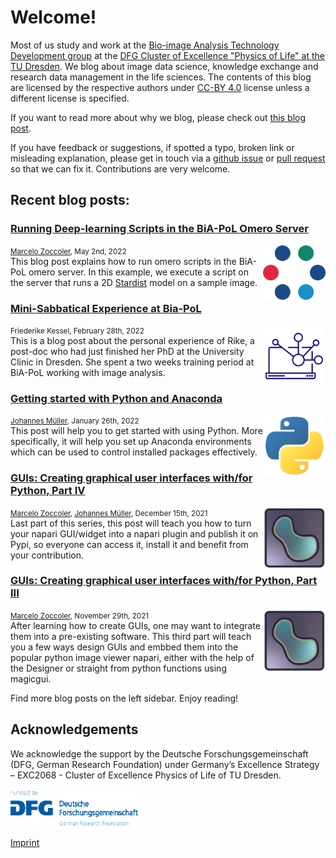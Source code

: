 # Welcome!
Most of us study and work at the [Bio-image Analysis Technology Development group](https://physics-of-life.tu-dresden.de/bia) at the [DFG Cluster of Excellence "Physics of Life" at the TU Dresden](https://physics-of-life.tu-dresden.de/).
We blog about image data science, knowledge exchange and research data management in the life sciences. The contents of this blog are licensed by the respective authors under [CC-BY 4.0](https://creativecommons.org/licenses/by/4.0/) license unless a different license is specified.

If you want to read more about why we blog, please check out [this blog post](robert_haase/why_we_blog/readme.md).

If you have feedback or suggestions, if spotted a typo, broken link or misleading explanation, please get in touch via a
[github issue](https://github.com/BiAPoL/blog/issues) or
[pull request](https://github.com/BiAPoL/blog/pulls) so that we can fix it. Contributions are very welcome.

## Recent blog posts:

### [Running Deep-learning Scripts in the BiA-PoL Omero Server](marcelo_zoccoler/omero_scripts/readme)
<small>[Marcelo Zoccoler](marcelo_zoccoler/readme), May 2nd, 2022</small>
<img src="images/ome-logomark.png" width="100" style="float:right"><br>
This blog post explains how to run omero scripts in the BiA-PoL omero server. In this example, we execute a script on the server that runs a 2D [Stardist](https://github.com/stardist/stardist) model on a sample image.


### [Mini-Sabbatical Experience at Bia-PoL](marcelo_zoccoler/mini_sabbatical_rike/Readme)
<small>Friederike Kessel, February 28th, 2022</small>
<img src="images/2290861_computer_laptop_network_notebook_share_icon.png" width="100" style="float:right"><br>
This is a blog post about the personal experience of Rike, a post-doc who had just finished her PhD at the University Clinic in Dresden. She spent a two weeks training period at BiA-PoL working with image analysis.


### [Getting started with Python and Anaconda](johannes_mueller/anaconda_getting_started/Readme)
<small>[Johannes Müller](johannes_mueller/Readme), January 26th, 2022</small>
<img src="images/python_logo.png" width="100" style="float:right"><br>
This post will help you to get started with using Python. More specifically, it will help you set up Anaconda environments which can be used to control installed packages effectively.


### [GUIs: Creating graphical user interfaces with/for Python, Part IV](marcelo_zoccoler/entry_user_interf4/Readme)
<small>[Marcelo Zoccoler](marcelo_zoccoler/readme), [Johannes Müller](/johannes_mueller/Readme), December 15th, 2021</small>
<img src="images/napari_logo.png"  width="100" style="float:right"><br>
Last part of this series, this post will teach you how to turn your napari GUI/widget into a napari plugin and publish it on Pypi, so everyone can access it, install it and benefit from your contribution.


### [GUIs: Creating graphical user interfaces with/for Python, Part III](marcelo_zoccoler/entry_user_interf3/Readme)
<small>[Marcelo Zoccoler](marcelo_zoccoler/readme), November 29th, 2021</small>
<img style="float: right; height:100px; width:100px" src="images/napari_logo.png" width="100" style="float:right"><br>
After learning how to create GUIs, one may want to integrate them into a pre-existing software. This third part will teach you a few ways design GUIs and embbed them into the popular python image viewer napari, either with the help of the Designer or straight from python functions using magicgui.


Find more blog posts on the left sidebar.
Enjoy reading!

## Acknowledgements
We acknowledge the support by the Deutsche Forschungsgemeinschaft (DFG, German Research Foundation) under Germany’s Excellence Strategy – EXC2068 - Cluster of Excellence Physics of Life of TU Dresden.

<img style="height:60px" src="images/dfg_logo.png">

[Imprint](imprint.md)

